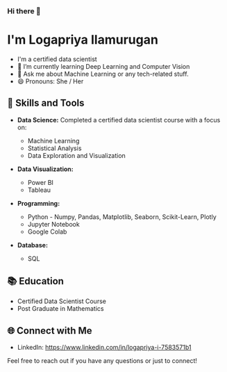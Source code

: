 ### Hi there 👋
 # I'm Logapriya Ilamurugan
- I'm a certified data scientist
- 🌱 I’m currently learning Deep Learning and Computer Vision
- 💬 Ask me about Machine Learning or any tech-related stuff.
- 😄 Pronouns: She / Her
## 🔧 Skills and Tools

- **Data Science:** Completed a certified data scientist course with a focus on:
  - Machine Learning
  - Statistical Analysis
  - Data Exploration and Visualization

- **Data Visualization:**
  - Power BI
  - Tableau

- **Programming:**
  - Python - Numpy, Pandas, Matplotlib, Seaborn, Scikit-Learn, Plotly
  - Jupyter Notebook
  - Google Colab

- **Database:**
  - SQL

## 📚 Education

- Certified Data Scientist Course
- Post Graduate in Mathematics

## 🌐 Connect with Me

- LinkedIn: https://www.linkedin.com/in/logapriya-i-7583571b1

Feel free to reach out if you have any questions or just to connect! 




